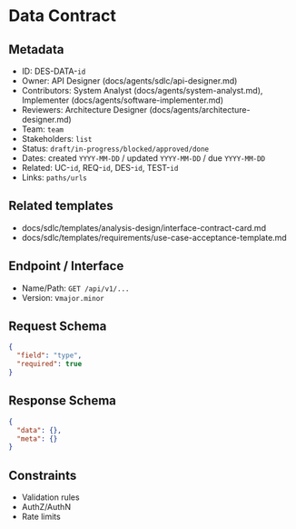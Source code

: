 # Data Contract

## Metadata

- ID: DES-DATA-`id`
- Owner: API Designer (docs/agents/sdlc/api-designer.md)
- Contributors: System Analyst (docs/agents/system-analyst.md), Implementer (docs/agents/software-implementer.md)
- Reviewers: Architecture Designer (docs/agents/architecture-designer.md)
- Team: `team`
- Stakeholders: `list`
- Status: `draft/in-progress/blocked/approved/done`
- Dates: created `YYYY-MM-DD` / updated `YYYY-MM-DD` / due `YYYY-MM-DD`
- Related: UC-`id`, REQ-`id`, DES-`id`, TEST-`id`
- Links: `paths/urls`

## Related templates

- docs/sdlc/templates/analysis-design/interface-contract-card.md
- docs/sdlc/templates/requirements/use-case-acceptance-template.md

## Endpoint / Interface

- Name/Path: `GET /api/v1/...`
- Version: v`major.minor`

## Request Schema

```json
{
  "field": "type",
  "required": true
}
```

## Response Schema

```json
{
  "data": {},
  "meta": {}
}
```

## Constraints

- Validation rules
- AuthZ/AuthN
- Rate limits

